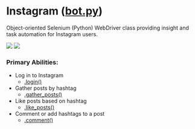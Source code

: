 # Instagram ([bot.py](https://github.com/gumdropsteve/instagram/blob/master/bot.py))
Object-oriented Selenium (Python) WebDriver class providing insight and task automation for Instagram users.

<a href="https://github.com/SeleniumHQ/selenium" target="_blank">
  <img src="https://img.shields.io/badge/built%20with-Selenium-yellow.svg" /></a>
<a href="https://www.python.org/" target="_blank">
  <img src="https://img.shields.io/badge/built%20with-Python3-red.svg" /></a>

### Primary Abilities: 
- Log in to Instagram
  - [.login()](https://github.com/gumdropsteve/instagram/blob/master/bot.py#L46)
- Gather posts by hashtag
  - [.gather_posts()](https://github.com/gumdropsteve/instagram/blob/master/bot.py#L62)
- Like posts based on hashtag
  - [.like_posts()](https://github.com/gumdropsteve/instagram/blob/master/bot.py#L174)
- Comment or add hashtags to a post
  - [.comment()](https://github.com/gumdropsteve/instagram/blob/master/bot.py#L214)
